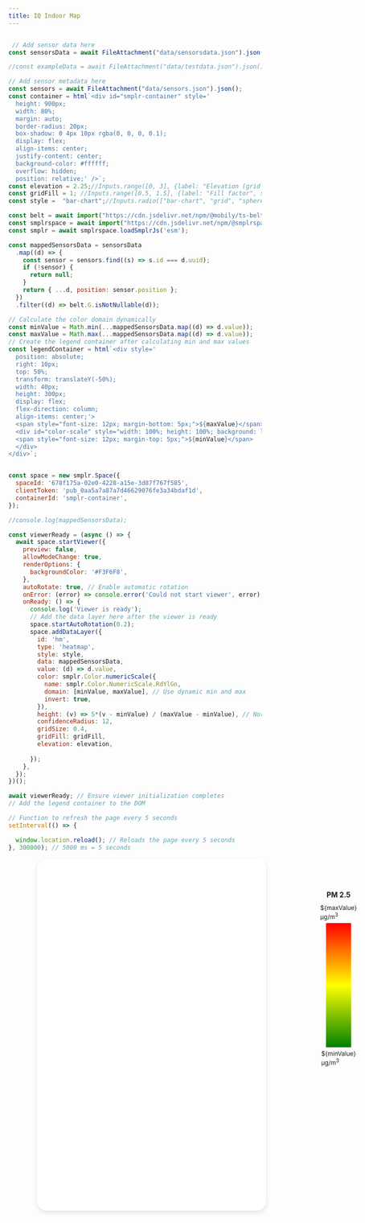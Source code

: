 ```yaml
---
title: IQ Indoor Map
---
```


```js

 // Add sensor data here
const sensorsData = await FileAttachment("data/sensorsdata.json").json();

//const exampleData = await FileAttachment("data/testdata.json").json();

// Add sensor metadata here
const sensors = await FileAttachment("data/sensors.json").json();
const container = html`<div id="smplr-container" style='
  height: 900px; 
  width: 80%; 
  margin: auto; 
  border-radius: 20px; 
  box-shadow: 0 4px 10px rgba(0, 0, 0, 0.1); 
  display: flex; 
  align-items: center; 
  justify-content: center; 
  background-color: #ffffff; 
  overflow: hidden; 
  position: relative;' />`;
const elevation = 2.25;//Inputs.range([0, 3], {label: "Elevation (grid & sphere)", step: 0.25, value: 2.75});
const gridFill = 1; //Inputs.range([0.5, 1.5], {label: "Fill factor", step: 0.1});
const style =  "bar-chart";//Inputs.radio(["bar-chart", "grid", "spheres"], {label: "Heatmap style", value: "bar-chart"});

const belt = await import("https://cdn.jsdelivr.net/npm/@mobily/ts-belt@latest/+esm");
const smplrspace = await import("https://cdn.jsdelivr.net/npm/@smplrspace/smplr-loader@latest/+esm");
const smplr = await smplrspace.loadSmplrJs('esm');

const mappedSensorsData = sensorsData
  .map((d) => {
    const sensor = sensors.find((s) => s.id === d.uuid);
    if (!sensor) {
      return null;
    }
    return { ...d, position: sensor.position };
  })
  .filter((d) => belt.G.isNotNullable(d));

// Calculate the color domain dynamically
const minValue = Math.min(...mappedSensorsData.map((d) => d.value));
const maxValue = Math.max(...mappedSensorsData.map((d) => d.value));
// Create the legend container after calculating min and max values
const legendContainer = html`<div style='
  position: absolute; 
  right: 10px; 
  top: 50%; 
  transform: translateY(-50%); 
  width: 40px; 
  height: 300px; 
  display: flex; 
  flex-direction: column; 
  align-items: center;'>
  <span style="font-size: 12px; margin-bottom: 5px;">${maxValue}</span>
  <div id="color-scale" style="width: 100%; height: 100%; background: linear-gradient(to bottom, red, yellow, green);"></div>
  <span style="font-size: 12px; margin-top: 5px;">${minValue}</span>
  </div>
</div>`;


const space = new smplr.Space({
  spaceId: '678f175a-02e0-4228-a15e-3d87f767f585',
  clientToken: 'pub_0aa5a7a87a7d46629076fe3a34bdaf1d',
  containerId: 'smplr-container',
});

//console.log(mappedSensorsData);

const viewerReady = (async () => {
  await space.startViewer({
    preview: false,
    allowModeChange: true,
    renderOptions: {
      backgroundColor: '#F3F6F8',
    },
    autoRotate: true, // Enable automatic rotation
    onError: (error) => console.error('Could not start viewer', error),
    onReady: () => {
      console.log('Viewer is ready');
      // Add the data layer here after the viewer is ready
      space.startAutoRotation(0.2);
      space.addDataLayer({
        id: 'hm',
        type: 'heatmap',
        style: style,
        data: mappedSensorsData,
        value: (d) => d.value,
        color: smplr.Color.numericScale({
          name: smplr.Color.NumericScale.RdYlGn,
          domain: [minValue, maxValue], // Use dynamic min and max
          invert: true,
        }),
        height: (v) => 5*(v - minValue) / (maxValue - minValue), // Normalize height to dynamic range
        confidenceRadius: 12,
        gridSize: 0.4,
        gridFill: gridFill,
        elevation: elevation,
      
      });
    },
  });
})();

await viewerReady; // Ensure viewer initialization completes
// Add the legend container to the DOM

// Function to refresh the page every 5 seconds
setInterval(() => {

  window.location.reload(); // Reloads the page every 5 seconds
}, 300000); // 5000 ms = 5 seconds

```

<div style="height: 90%; width: 113%;">
  <div id="smplr-container" style='
  height: 700px; 
  width: 80%; 
  margin: auto; 
  border-radius: 20px; 
  box-shadow: 0 4px 10px rgba(0, 0, 0, 0.1); 
  display: flex; 
  align-items: center; 
  justify-content: center; 
  background-color: #ffffff; 
  overflow: hidden;'></div>
</div>
<div style='
  position: absolute; 
  right: 50px; 
  top: 50%; 
  transform: translateY(-50%); 
  width: 50px; 
  height: 350px; 
  display: flex; 
  flex-direction: column; 
  align-items: center;'>
  <span style="font-size: 14px; font-weight: bold; margin-bottom: 10px;">PM 2.5</span>
  <span style="font-size: 12px; margin-bottom: 5px;">${maxValue} µg/m<sup>3</sup></span>
  <div id="color-scale" style="width: 100%; height: 100%; background: linear-gradient(to bottom, red, yellow, green);"></div>
  <span style="font-size: 12px; margin-top: 5px;">${minValue} µg/m<sup>3</sup></span>
</div>
